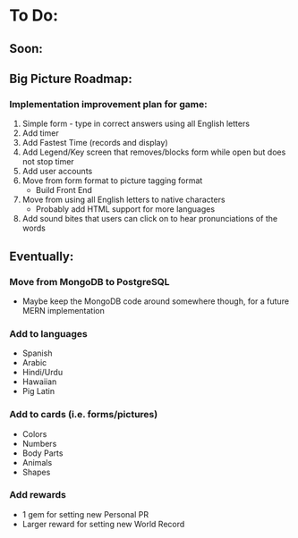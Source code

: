 # To Do:

## Soon:

## Big Picture Roadmap:

### Implementation improvement plan for game:

1. Simple form - type in correct answers using all English letters
2. Add timer
3. Add Fastest Time (records and display)
4. Add Legend/Key screen that removes/blocks form while open but does not stop timer
5. Add user accounts
6. Move from form format to picture tagging format
    - Build Front End
7. Move from using all English letters to native characters
    - Probably add HTML support for more languages
8. Add sound bites that users can click on to hear pronunciations of the words

## Eventually:

### Move from MongoDB to PostgreSQL

- Maybe keep the MongoDB code around somewhere though, for a future MERN implementation

### Add to languages

- Spanish
- Arabic
- Hindi/Urdu
- Hawaiian
- Pig Latin

### Add to cards (i.e. forms/pictures)

- Colors
- Numbers
- Body Parts
- Animals
- Shapes

### Add rewards

- 1 gem for setting new Personal PR
- Larger reward for setting new World Record